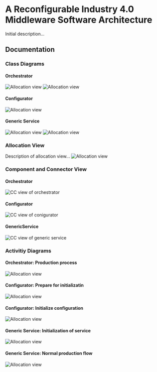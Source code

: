 # A Reconfigurable Industry 4.0 Middleware Software Architecture
Initial description...


## Documentation

### Class Diagrams

#### Orchestrator
![Allocation view](docs/Mod_GenericAsset_Small.svg)
![Allocation view](docs/Mod_Orchestrator_Full.svg)

#### Configurator
![Allocation view](docs/mod)

#### Generic Service
![Allocation view](docs/Mod_GenericAsset_Small.svg)
![Allocation view](docs/Mod_GenericAsset_Full.svg)
### Allocation View
Description of allocation view...
![Allocation view](docs/Allocation.svg)

### Component and Connector View
#### Orchestrator
![CC view of orchestrator](docs/CC_Orchestrator.svg)
#### Configurator
![CC view of conigurator](docs/CC_Configurator.svg)

#### GenericService
![CC view of generic service](docs/CC_GenericService.svg)

### Activitiy Diagrams

#### Orchestrator: Production process
![Allocation view](docs/se)

#### Configurator: Prepare for initializatin
![Allocation view](docs/Seq_Configurator_Preparation.svg)

#### Configurator: Initialize configuration
![Allocation view](docs/Seq_Configurator.Initialization.svg)

#### Generic Service: Initialization of service
![Allocation view](docs/Seq_GenericAsset_Initialization.svg)


#### Generic Service: Normal production flow
![Allocation view](docs/Seq_GenericAsset_NormalFlow.svg)
